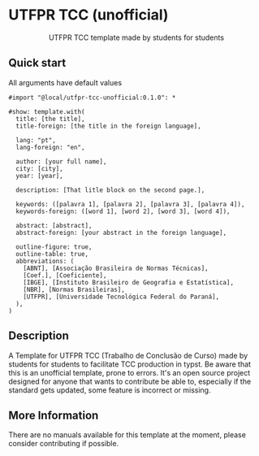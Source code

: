 # UTFPR TCC (unofficial)

<center>
  UTFPR TCC template made by students for students
</center>

## Quick start

All arguments have default values

```typst
#import "@local/utfpr-tcc-unofficial:0.1.0": * 

#show: template.with(  
  title: [the title],
  title-foreign: [the title in the foreign language],

  lang: "pt",
  lang-foreign: "en",
  
  author: [your full name],
  city: [city],
  year: [year],

  description: [That litle block on the second page.],

  keywords: ([palavra 1], [palavra 2], [palavra 3], [palavra 4]),
  keywords-foreign: ([word 1], [word 2], [word 3], [word 4]),
  
  abstract: [abstract],
  abstract-foreign: [your abstract in the foreign language],

  outline-figure: true,
  outline-table: true,
  abbreviations: (
    [ABNT], [Associação Brasileira de Normas Técnicas],
    [Coef.], [Coeficiente], 
    [IBGE], [Instituto Brasileiro de Geografia e Estatística],
    [NBR], [Normas Brasileiras], 
    [UTFPR], [Universidade Tecnológica Federal do Paraná],
  ),
)
```

## Description 

A Template for UTFPR TCC (Trabalho de Conclusão de Curso) 
made by students for students to facilitate TCC production in typst. 
Be aware that this is an unofficial template, prone to errors. 
It's an open source project designed for anyone that wants to contribute
be able to, especially if the standard gets updated, 
some feature is incorrect or missing.

## More Information

There are no manuals available for this template at the moment, please consider contributing if possible.
